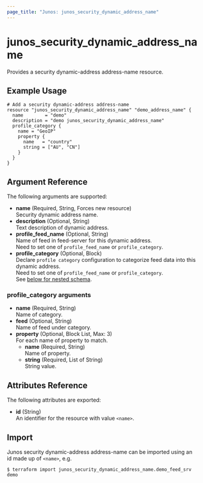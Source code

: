 ```yaml
---
page_title: "Junos: junos_security_dynamic_address_name"
---
```


# junos_security_dynamic_address_name

Provides a security dynamic-address address-name resource.

## Example Usage

```hcl
# Add a security dynamic-address address-name
resource "junos_security_dynamic_address_name" "demo_address_name" {
  name        = "demo"
  description = "demo junos_security_dynamic_address_name"
  profile_category {
    name = "GeoIP"
    property {
      name   = "country"
      string = ["AU", "CN"]
    }
  }
}
```

## Argument Reference

The following arguments are supported:

- **name** (Required, String, Forces new resource)  
  Security dynamic address name.
- **description** (Optional, String)  
  Text description of dynamic address.
- **profile_feed_name** (Optional, String)  
  Name of feed in feed-server for this dynamic address.  
  Need to set one of `profile_feed_name` or `profile_category`.
- **profile_category** (Optional, Block)  
  Declare `profile category` configuration to categorize feed data into this dynamic address.  
  Need to set one of `profile_feed_name` or `profile_category`.  
  See [below for nested schema](#profile_category-arguments).

### profile_category arguments

- **name** (Required, String)  
  Name of category.
- **feed** (Optional, String)  
  Name of feed under category.
- **property** (Optional, Block List, Max: 3)  
  For each name of property to match.
  - **name** (Required, String)  
    Name of property.
  - **string** (Required, List of String)  
    String value.

## Attributes Reference

The following attributes are exported:

- **id** (String)  
  An identifier for the resource with value `<name>`.

## Import

Junos security dynamic-address address-name can be imported using an id made up of `<name>`, e.g.

```shell
$ terraform import junos_security_dynamic_address_name.demo_feed_srv demo
```
